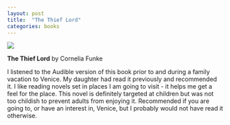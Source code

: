 ```yaml
---
layout: post
title:  "The Thief Lord"
categories: books
---
```


<a target="_blank"  href="https://www.amazon.com/gp/product/B008AUL35I/ref=as_li_tl?ie=UTF8&camp=1789&creative=9325&creativeASIN=B008AUL35I&linkCode=as2&tag=42models-20&linkId=c1ab76eb16a12bea6e6f12573d80a8c7"><img border="0" src="//ws-na.amazon-adsystem.com/widgets/q?_encoding=UTF8&MarketPlace=US&ASIN=B008AUL35I&ServiceVersion=20070822&ID=AsinImage&WS=1&Format=_SL160_&tag=42models-20" ></a><img src="//ir-na.amazon-adsystem.com/e/ir?t=42models-20&l=am2&o=1&a=B008AUL35I" width="1" height="1" border="0" alt="" style="border:none !important; margin:0px !important;" />

**The Thief Lord** by Cornelia Funke

I listened to the Audible version of this book prior to and during a family vacation to Venice. My daughter had read it previously and recommended it. I like reading novels set in places I am going to visit - it helps me get a feel for the place. This novel is definitely targeted at children but was not too childish to prevent adults from enjoying it. Recommended if you are going to, or have an interest in, Venice, but I probably would not have read it otherwise.